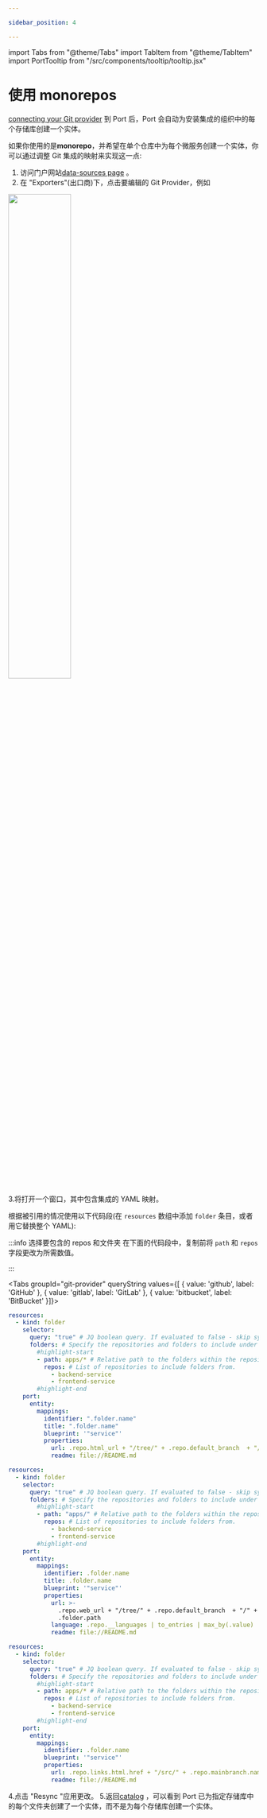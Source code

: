 ```yaml
---

sidebar_position: 4

---
```


import Tabs from "@theme/Tabs"
import TabItem from "@theme/TabItem"
import PortTooltip from "/src/components/tooltip/tooltip.jsx"

# 使用 monorepos

[connecting your Git provider](/build-your-software-catalog/sync-data-to-catalog/git/) 到 Port 后，Port 会自动为安装集成的组织中的每个存储库创建一个<PortTooltip id="entity">实体</PortTooltip>。

如果你使用的是**monorepo**，并希望在单个仓库中为每个微服务创建一个实体，你可以通过调整 Git 集成的映射来实现这一点: 

1. 访问门户网站[data-sources page](https://app.getport.io/dev-portal/data-sources) 。
2. 在 "Exporters"(出口商)下，点击要编辑的 Git Provider，例如

<img src='/img/sync-data-to-catalog/monorepoDataSourcesExample.png' width='50%' />

<br/><br/>

3.将打开一个窗口，其中包含集成的 YAML 映射。

根据被引用的情况使用以下代码段(在 `resources` 数组中添加 `folder` 条目，或者用它替换整个 YAML): 

:::info  选择要包含的 repos 和文件夹 在下面的代码段中，复制前将 `path` 和 `repos` 字段更改为所需数值。

:::

<Tabs groupId="git-provider" queryString values={[
  { value: 'github', label: 'GitHub' },
  { value: 'gitlab', label: 'GitLab' },
  { value: 'bitbucket', label: 'BitBucket' }]}>

<TabItem value="github">

```yaml showLineNumbers
resources:
  - kind: folder
    selector:
      query: "true" # JQ boolean query. If evaluated to false - skip syncing the object.
      folders: # Specify the repositories and folders to include under this relative path.
        #highlight-start
        - path: apps/* # Relative path to the folders within the repositories.
          repos: # List of repositories to include folders from.
            - backend-service
            - frontend-service
        #highlight-end
    port:
      entity:
        mappings:
          identifier: ".folder.name"
          title: ".folder.name"
          blueprint: '"service"'
          properties:
            url: .repo.html_url + "/tree/" + .repo.default_branch  + "/" + .folder.path
            readme: file://README.md
```

</TabItem>

<TabItem value="gitlab">

```yaml showLineNumbers
resources:
  - kind: folder
    selector:
      query: "true" # JQ boolean query. If evaluated to false - skip syncing the object.
      folders: # Specify the repositories and folders to include under this relative path.
        #highlight-start
        - path: "apps/" # Relative path to the folders within the repositories.
          repos: # List of repositories to include folders from.
            - backend-service
            - frontend-service
        #highlight-end
    port:
      entity:
        mappings:
          identifier: .folder.name
          title: .folder.name
          blueprint: '"service"'
          properties:
            url: >-
              .repo.web_url + "/tree/" + .repo.default_branch  + "/" +
              .folder.path
            language: .repo.__languages | to_entries | max_by(.value) | .key
            readme: file://README.md
```

</TabItem>

<TabItem value="bitbucket">

```yaml showLineNumbers
resources:
  - kind: folder
    selector:
      query: "true" # JQ boolean query. If evaluated to false - skip syncing the object.
      folders: # Specify the repositories and folders to include under this relative path.
        #highlight-start
        - path: apps/* # Relative path to the folders within the repositories.
          repos: # List of repositories to include folders from.
            - backend-service
            - frontend-service
        #highlight-end
    port:
      entity:
        mappings:
          identifier: .folder.name
          blueprint: '"service"'
          properties:
            url: .repo.links.html.href + "/src/" + .repo.mainbranch.name + "/" + .folder.path
            readme: file://README.md
```

</TabItem>

</Tabs>

4.点击 "Resync "应用更改。
5.返回[catalog](https://app.getport.io/services) ，可以看到 Port 已为指定存储库中的每个文件夹创建了一个实体，而不是为每个存储库创建一个实体。
